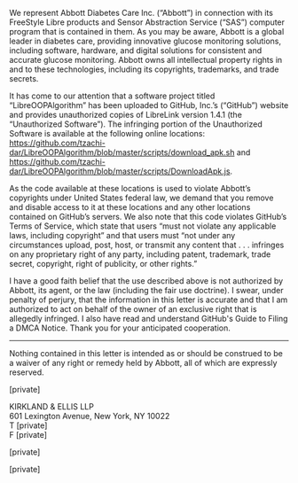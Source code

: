 We represent Abbott Diabetes Care Inc. (“Abbott”) in connection with its FreeStyle Libre products and Sensor Abstraction Service (“SAS”) computer program that is contained in them. As you may be aware, Abbott is a global leader in diabetes care, providing innovative glucose monitoring solutions, including software, hardware, and digital solutions for consistent and accurate glucose monitoring. Abbott owns all intellectual property rights in and to these technologies, including its copyrights, trademarks, and trade secrets.     
     
      
     
It has come to our attention that a software project titled “LibreOOPAlgorithm” has been uploaded to GitHub, Inc.’s (“GitHub”) website and provides unauthorized copies of LibreLink version 1.4.1 (the “Unauthorized Software”). The infringing portion of the Unauthorized Software is available at the following online locations:   
https://github.com/tzachi-dar/LibreOOPAlgorithm/blob/master/scripts/download_apk.sh and https://github.com/tzachi-dar/LibreOOPAlgorithm/blob/master/scripts/DownloadApk.js.     
     
      
     
As the code available at these locations is used to violate Abbott’s copyrights under United States federal law, we demand that you remove and disable access to it at these locations and any other locations contained on GitHub’s servers. We also note that this code violates GitHub’s Terms of Service, which state that users “must not violate any applicable laws, including copyright” and that users must “not under any circumstances upload, post, host, or transmit any content that . . . infringes on any proprietary right of any party, including patent, trademark, trade secret, copyright, right of publicity, or other rights.”     
     
      
     
I have a good faith belief that the use described above is not authorized by Abbott, its agent, or the law (including the fair use doctrine). I swear, under penalty of perjury, that the information in this letter is accurate and that I am authorized to act on behalf of the owner of an exclusive right that is allegedly infringed. I also have read and understand GitHub's Guide to Filing a DMCA Notice. Thank you for your anticipated cooperation.     
     
      
     
* * *     
     
      
     
Nothing contained in this letter is intended as or should be construed to be a waiver of any right or remedy held by Abbott, all of which are expressly reserved.     
     
   
     
[private]  

KIRKLAND & ELLIS LLP     
601 Lexington Avenue, New York, NY 10022     
T [private]    
F [private]   

[private]  
     
[private]  
